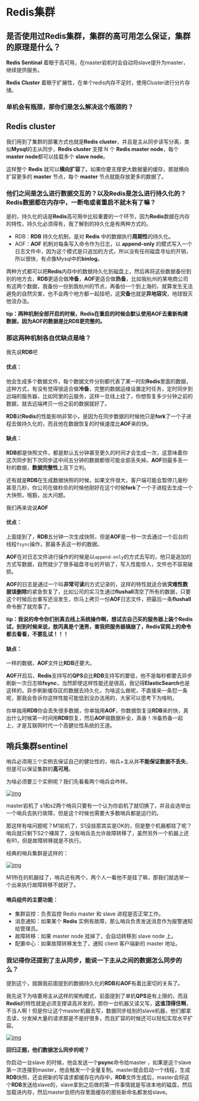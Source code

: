 # Redis集群

## 是否使用过Redis集群，集群的高可用怎么保证，集群的原理是什么？ 

**Redis Sentinal** 着眼于高可用，在master宕机时会自动将slave提升为master，继续提供服务。

**Redis Cluster** 着眼于扩展性，在单个redis内存不足时，使用Cluster进行分片存储。

### 单机会有瓶颈，那你们是怎么解决这个瓶颈的？



## Redis cluster

我们用到了集群的部署方式也就是**Redis cluster**，并且是主从同步读写分离，类似**Mysql**的主从同步，**Redis cluster** 支撑 N 个 **Redis master node**，每个**master node**都可以挂载多个 **slave node**。

这样整个 **Redis** 就可以**横向扩容**了。如果你要支撑更大数据量的缓存，那就横向扩容更多的 **master** 节点，每个 **master** 节点就能存放更多的数据了。

### 他们之间是怎么进行数据交互的？以及Redis是怎么进行持久化的？Redis数据都在内存中，一断电或者重启不就木有了嘛？

是的，持久化的话是**Redis**高可用中比较重要的一个环节，因为**Redis**数据在内存的特性，持久化必须得有，我了解到的持久化是有两种方式的。

- RDB：**RDB** 持久化机制，是对 **Redis** 中的数据执行**周期性**的持久化。
- AOF：**AOF** 机制对每条写入命令作为日志，以 **append-only** 的模式写入一个日志文件中，因为这个模式是只追加的方式，所以没有任何磁盘寻址的开销，所以很快，有点像Mysql中的**binlog**。

两种方式都可以把**Redis**内存中的数据持久化到磁盘上，然后再将这些数据备份到别的地方去，**RDB**更适合做**冷备**，**AOF**更适合做**热备**，比如我杭州的某电商公司有这两个数据，我备份一份到我杭州的节点，再备份一个到上海的，就算发生无法避免的自然灾害，也不会两个地方都一起挂吧，这**灾备**也就是**异地容灾**，地球毁灭他没办法。

**tip：两种机制全部开启的时候，Redis在重启的时候会默认使用AOF去重新构建数据，因为AOF的数据是比RDB更完整的。**

### 那这两种机制各自优缺点是啥？

我先说**RDB**吧

#### 优点：

他会生成多个数据文件，每个数据文件分别都代表了某一时刻**Redis**里面的数据，这种方式，有没有觉得很适合做**冷备**，完整的数据运维设置定时任务，定时同步到远端的服务器，比如阿里的云服务，这样一旦线上挂了，你想恢复多少分钟之前的数据，就去远端拷贝一份之前的数据就好了。

**RDB**对**Redis**的性能影响非常小，是因为在同步数据的时候他只是**fork**了一个子进程去做持久化的，而且他在数据恢复的时候速度比**AOF**来的快。

#### 缺点：

**RDB**都是快照文件，都是默认五分钟甚至更久的时间才会生成一次，这意味着你这次同步到下次同步这中间五分钟的数据都很可能全部丢失掉。**AOF**则最多丢一秒的数据，**数据完整性**上高下立判。

还有就是**RDB**在生成数据快照的时候，如果文件很大，客户端可能会暂停几毫秒甚至几秒，你公司在做秒杀的时候他刚好在这个时候**fork**了一个子进程去生成一个大快照，哦豁，出大问题。

我们再来说说**AOF**

#### 优点：

上面提到了，**RDB**五分钟一次生成快照，但是**AOF**是一秒一次去通过一个后台的线程`fsync`操作，那最多丢这一秒的数据。

**AOF**在对日志文件进行操作的时候是以`append-only`的方式去写的，他只是追加的方式写数据，自然就少了很多磁盘寻址的开销了，写入性能惊人，文件也不容易破损。

**AOF**的日志是通过一个叫**非常可读**的方式记录的，这样的特性就适合做**灾难性数据误删除**的紧急恢复了，比如公司的实习生通过**flushall**清空了所有的数据，只要这个时候后台重写还没发生，你马上拷贝一份**AOF**日志文件，把最后一条**flushall**命令删了就完事了。

**tip：我说的命令你们别真去线上系统操作啊，想试去自己买的服务器上装个Redis试，别到时候来说，敖丙真是个渣男，害我把服务器搞崩了，Redis官网上的命令都去看看，不要乱试！！！**

#### 缺点：

一样的数据，**AOF**文件比**RDB**还要大。

**AOF**开启后，**Redis**支持写的**QPS**会比**RDB**支持写的要低，他不是每秒都要去异步刷新一次日志嘛**fsync**，当然即使这样性能还是很高，我记得**ElasticSearch**也是这样的，异步刷新缓存区的数据去持久化，为啥这么做呢，不直接来一条怼一条呢，那我会告诉你这样性能可能低到没办法用的，大家可以思考下为啥哟。

你单独用**RDB**你会丢失很多数据，你单独用**AOF**，你数据恢复没**RDB**来的快，真出什么时候第一时间用**RDB**恢复，然后**AOF**做数据补全，真香！冷备热备一起上，才是互联网时代一个高健壮性系统的王道。



## 哨兵集群**sentinel**

哨兵必须用三个实例去保证自己的健壮性的，哨兵+主从并**不能保证数据不丢失**，但是可以保证集群的**高可用**。

为啥必须要三个实例呢？我们先看看两个哨兵会咋样。

[![img](https://camo.githubusercontent.com/2ca2dac5f8899b8f2f4cdefd46e7ba98f505fd39/68747470733a2f2f747661312e73696e61696d672e636e2f6c617267652f30303679386d4e366c793167387039676873727a746a333039333037373379672e6a7067)](https://camo.githubusercontent.com/2ca2dac5f8899b8f2f4cdefd46e7ba98f505fd39/68747470733a2f2f747661312e73696e61696d672e636e2f6c617267652f30303679386d4e366c793167387039676873727a746a333039333037373379672e6a7067)

master宕机了 s1和s2两个哨兵只要有一个认为你宕机了就切换了，并且会选举出一个哨兵去执行故障，但是这个时候也需要大多数哨兵都是运行的。

那这样有啥问题呢？M1宕机了，S1没挂那其实是OK的，但是整个机器都挂了呢？哨兵就只剩下S2个裸屌了，没有哨兵去允许故障转移了，虽然另外一个机器上还有R1，但是故障转移就是不执行。

经典的哨兵集群是这样的：

[![img](https://camo.githubusercontent.com/15f2ac7d26b5fe90069a405529a099ba672bb753/68747470733a2f2f747661312e73696e61696d672e636e2f6c617267652f30303679386d4e366c793167387039676a337179616a333039333039707765692e6a7067)](https://camo.githubusercontent.com/15f2ac7d26b5fe90069a405529a099ba672bb753/68747470733a2f2f747661312e73696e61696d672e636e2f6c617267652f30303679386d4e366c793167387039676a337179616a333039333039707765692e6a7067)

M1所在的机器挂了，哨兵还有两个，两个人一看他不是挂了嘛，那我们就选举一个出来执行故障转移不就好了。

#### 哨兵组件的主要功能：

- 集群监控：负责监控 Redis master 和 slave 进程是否正常工作。
- 消息通知：如果某个 **Redis** 实例有故障，那么哨兵负责发送消息作为报警通知给管理员。
- 故障转移：如果 master node 挂掉了，会自动转移到 slave node 上。
- 配置中心：如果故障转移发生了，通知 client 客户端新的 master 地址。

### 我记得你还提到了主从同步，能说一下主从之间的数据怎么同步的么？

提到这个，就跟我前面提到的数据持久化的**RDB**和**AOF**有着比密切的关系了。

我先说下为啥要用主从这样的架构模式，前面提到了单机**QPS**是有上限的，而且**Redis**的特性就是必须支撑读高并发的，那你一台机器又读又写，**这谁顶得住啊**，不当人啊！但是你让这个master机器去写，数据同步给别的slave机器，他们都拿去读，分发掉大量的请求那是不是好很多，而且扩容的时候还可以轻松实现水平扩容。

[![img](https://camo.githubusercontent.com/4dcbadd3ad793eead9ae2a729d26d6e6aab21562/68747470733a2f2f747661312e73696e61696d672e636e2f6c617267652f30303679386d4e366c7931673870396765647765726a3331327930686f64686d2e6a7067)](https://camo.githubusercontent.com/4dcbadd3ad793eead9ae2a729d26d6e6aab21562/68747470733a2f2f747661312e73696e61696d672e636e2f6c617267652f30303679386d4e366c7931673870396765647765726a3331327930686f64686d2e6a7067)

**回归正题，他们数据怎么同步的呢？**

你启动一台slave 的时候，他会发送一个**psync**命令给master ，如果是这个slave第一次连接到master，他会触发一个全量复制。master就会启动一个线程，生成**RDB**快照，还会把新的写请求都缓存在内存中，**RDB**文件生成后，master会将这个**RDB**发送给slave的，slave拿到之后做的第一件事情就是写进本地的磁盘，然后加载进内存，然后master会把内存里面缓存的那些新命名都发给slave。

